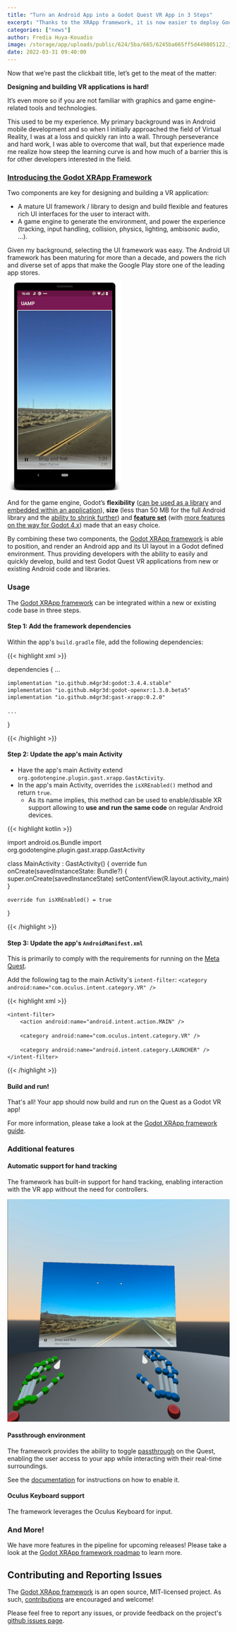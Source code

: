 ```yaml
---
title: "Turn an Android App into a Godot Quest VR App in 3 Steps"
excerpt: "Thanks to the XRApp framework, it is now easier to deploy Godot projects to mixed reality platforms on Android."
categories: ["news"]
author: Fredia Huya-Kouadio
image: /storage/app/uploads/public/624/5ba/665/6245ba665ff5d449805122.jpg
date: 2022-03-31 09:40:00
---
```


Now that we’re past the clickbait title, let’s get to the meat of the matter:

**Designing and building VR applications is hard!**

It’s even more so if you are not familiar with graphics and game engine-related tools and technologies.

This used to be my experience. My primary background was in Android mobile development and so when I initially approached the field of Virtual Reality, I was at a loss and quickly ran into a wall. Through perseverance and hard work, I was able to overcome that wall, but that experience made me realize how steep the learning curve is and how much of a barrier this is for other developers interested in the field.

### [Introducing the Godot XRApp Framework](https://github.com/m4gr3d/GAST/tree/master/core/src/xrapp)

Two components are key for designing and building a VR application:

- A mature UI framework / library to design and build flexible and features rich UI interfaces for the user to interact with.
- A game engine to generate the environment, and power the experience (tracking, input handling, collision, physics, lighting, ambisonic audio, …).

Given my background, selecting the UI framework was easy. The Android UI framework has been maturing for more than a decade, and powers the rich and diverse set of apps that make the Google Play store one of the leading app stores.



![2-play-song-screenshot.png](/storage/app/uploads/public/624/5d5/5ce/6245d55ce259a809037900.png)



And for the game engine, Godot’s **flexibility** ([can be used as a library](https://github.com/godotengine/godot/pull/31919) and [embedded within an application](https://github.com/godotengine/godot-proposals/issues/1064)), **size** (less than 50 MB for the full Android library and the [ability to shrink further](https://docs.godotengine.org/en/stable/development/compiling/optimizing_for_size.html)) and [**feature set**](https://docs.godotengine.org/en/stable/about/list_of_features.html) (with [more features on the way for Godot 4.x](https://docs.godotengine.org/en/latest/about/list_of_features.html)) made that an easy choice.

By combining these two components, the [Godot XRApp framework](https://github.com/m4gr3d/GAST/tree/master/core/src/xrapp) is able to position, and render an Android app and its UI layout in a Godot defined environment. Thus providing developers with the ability to easily and quickly develop, build and test Godot Quest VR applications from new or existing Android code and libraries.

### Usage

The [Godot XRApp framework](https://github.com/m4gr3d/GAST/tree/master/core/src/xrapp) can be integrated within a new or existing code base in three steps.

#### Step 1: Add the framework dependencies

Within the app's `build.gradle` file, add the following dependencies:

{{< highlight xml >}}

dependencies {
    ...

    implementation "io.github.m4gr3d:godot:3.4.4.stable"
    implementation "io.github.m4gr3d:godot-openxr:1.3.0.beta5"
    implementation "io.github.m4gr3d:gast-xrapp:0.2.0"

    ...
}

{{< /highlight >}}

#### Step 2: Update the app's main Activity

- Have the app's main Activity extend `org.godotengine.plugin.gast.xrapp.GastActivity`.
- In the app's main Activity, overrides the `isXREnabled()` method and return `true`.
  - As its name implies, this method can be used to enable/disable XR support allowing to **use and run the same code** on regular Android devices.

{{< highlight kotlin >}}

import android.os.Bundle
import org.godotengine.plugin.gast.xrapp.GastActivity

class MainActivity : GastActivity() {
    override fun onCreate(savedInstanceState: Bundle?) {
        super.onCreate(savedInstanceState)
        setContentView(R.layout.activity_main)
    }

    override fun isXREnabled() = true
}

{{< /highlight >}}

#### Step 3: Update the app's `AndroidManifest.xml`

This is primarily to comply with the requirements for running on the [Meta Quest](https://en.wikipedia.org/wiki/Oculus_Quest).

Add the following tag to the main Activity's `intent-filter`: `<category android:name="com.oculus.intent.category.VR" />`

{{< highlight xml >}}

<activity android:name=".MainActivity" android:exported="true">

    <intent-filter>
        <action android:name="android.intent.action.MAIN" />

        <category android:name="com.oculus.intent.category.VR" />

        <category android:name="android.intent.category.LAUNCHER" />
    </intent-filter>

</activity>

{{< /highlight >}}

#### Build and run!

That's all! Your app should now build and run on the Quest as a Godot VR app!

For more information, please take a look at the [Godot XRApp framework guide](https://github.com/m4gr3d/GAST/tree/master/core/src/xrapp#usage).

### Additional features

#### Automatic support for hand tracking

The framework has built-in support for hand tracking, enabling interaction with the VR app without the need for controllers.

![feature-quest-hands-play-song-screenshot.jpg](/storage/app/uploads/public/624/5c5/2f7/6245c52f78c89435559563.jpg)

#### Passthrough environment

The framework provides the ability to toggle [passthrough](https://support.oculus.com/articles/in-vr-experiences/oculus-features/what-is-passthrough/) on the Quest, enabling the user access to your app while interacting with their real-time surroundings.

See the [documentation](https://github.com/m4gr3d/GAST/tree/master/core/src/xrapp#available-passthrough-environment) for instructions on how to enable it.

#### Oculus Keyboard support

The framework leverages the Oculus Keyboard for input.

### And More!

We have more features in the pipeline for upcoming releases! Please take a look at the [Godot XRApp framework roadmap](https://github.com/m4gr3d/GAST/blob/master/core/src/xrapp/ROADMAP.md) to learn more.

## Contributing and Reporting Issues

The [Godot XRApp framework](https://github.com/m4gr3d/GAST/tree/master/core/src/xrapp) is an open source, MIT-licensed project. As such, [contributions](https://github.com/m4gr3d/GAST/blob/master/core/src/xrapp/README.md#contributions) are encouraged and welcome!

Please feel free to report any issues, or provide feedback on the project's [github issues page](https://github.com/m4gr3d/GAST/issues).
